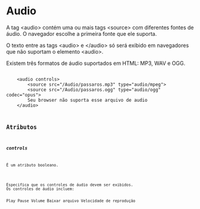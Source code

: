 <h1>Audio</h1>

<p>A tag &lt;audio&gt; contém uma ou mais tags &lt;source&gt; com diferentes fontes de áudio. O navegador escolhe a primeira fonte que ele suporta.</p>

<p>O texto entre as tags &lt;audio&gt; e &lt;/audio&gt; só será exibido em navegadores que não suportam o elemento &lt;audio&gt;.</p>

<p>Existem três formatos de áudio suportados em HTML: MP3, WAV e OGG.</p>

<code>
    &lt;audio controls&gt;
        &lt;source src="/Audio/passaros.mp3" type="audio/mpeg"&gt;
        &lt;source src="/Audio/passaros.ogg" type="audio/ogg" codec="opus"&gt;
        Seu browser não suporta esse arquivo de audio
    &lt;/audio&gt;
<code>

<h2>Atributos</h2>
<h3><em>controls</em></h3>
<p>É um atributo booleano.</p>
<pre>
<p>Especifica que os controles de áudio devem ser exibidos.
Os controles de áudio incluem:

Play
Pause
Volume
Baixar arquivo
Velocidade de reprodução
</p>
</pre>